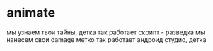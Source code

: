 # animate
мы узнаем твои тайны, детка
так работает скрипт - разведка 
мы нанесем свои damage метко 
так работает андроид студио, детка 
